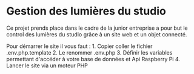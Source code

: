 # Gestion des lumières du studio

Ce projet prends place dans le cadre de la junior entreprise a pour but le control des lumières du studio grâce à un site web et un objet connecté.

Pour démarrer le site il vous faut : 
    1. Copier coller le fichier .env.php.template 
    2. Le renommer .env.php
    3. Définir les variables permettant d'accéder à votre base de données et Api Raspberry Pi
    4. Lancer le site via un moteur PHP